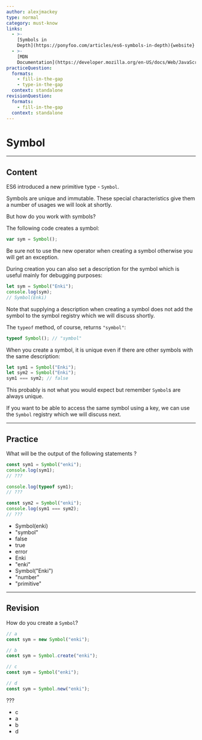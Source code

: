 ```yaml
---
author: alexjmackey
type: normal
category: must-know
links:
  - >-
    [Symbols in
    Depth](https://ponyfoo.com/articles/es6-symbols-in-depth){website}
  - >-
    [MDN
    Documentation](https://developer.mozilla.org/en-US/docs/Web/JavaScript/Reference/Global_Objects/Symbol){documentation}
practiceQuestion:
  formats:
    - fill-in-the-gap
    - type-in-the-gap
  context: standalone
revisionQuestion:
  formats:
    - fill-in-the-gap
  context: standalone
---
```


# Symbol


---

## Content

ES6 introduced a new primitive type - `Symbol`.

Symbols are unique and immutable. These special characteristics give them a number of usages we will look at shortly.

But how do you work with symbols?

The following code creates a symbol:

```javascript
var sym = Symbol();
```

Be sure not to use the new operator when creating a symbol otherwise you will get an exception.

During creation you can also set a description for the symbol which is useful mainly for debugging purposes:

```javascript
let sym = Symbol("Enki");
console.log(sym);
// Symbol(Enki)
```

Note that supplying a description when creating a symbol does not add the symbol to the symbol registry which we will discuss shortly.

The `typeof` method, of course, returns `"symbol"`:

```javascript
typeof Symbol(); // "symbol"
```

When you create a symbol, it is unique even if there are other symbols with the same description:

```javascript
let sym1 = Symbol("Enki");
let sym2 = Symbol("Enki");
sym1 === sym2; // false
```

This probably is not what you would expect but remember `Symbol`s are always unique.

If you want to be able to access the same symbol using a key, we can use the `Symbol` registry which we will discuss next.


---

## Practice

What will be the output of the following statements ?

```javascript
const sym1 = Symbol("enki");
console.log(sym1);
// ???

console.log(typeof sym1);
// ???

const sym2 = Symbol("enki");
console.log(sym1 === sym2);
// ???
```

- Symbol(enki)
- "symbol"
- false
- true
- error
- Enki
- "enki"
- Symbol("Enki")
- "number"
- "primitive"


---

## Revision

How do you create a `Symbol`?

```javascript
// a
const sym = new Symbol("enki");

// b
const sym = Symbol.create("enki");

// c
const sym = Symbol("enki");

// d
const sym = Symbol.new("enki");
```

???

- c
- a
- b
- d
 
